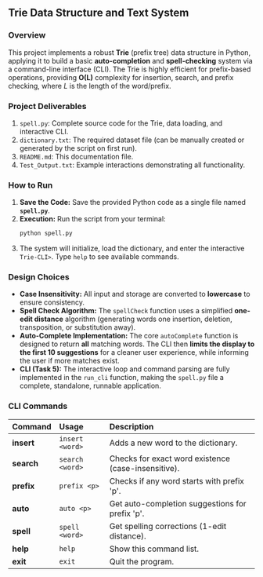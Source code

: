 

## Trie Data Structure and Text System

### Overview
This project implements a robust **Trie** (prefix tree) data structure in Python, applying it to build a basic **auto-completion** and **spell-checking** system via a command-line interface (CLI). The Trie is highly efficient for prefix-based operations, providing **O(L)** complexity for insertion, search, and prefix checking, where $L$ is the length of the word/prefix.

### Project Deliverables
1.  `spell.py`: Complete source code for the Trie, data loading, and interactive CLI.
2.  `dictionary.txt`: The required dataset file (can be manually created or generated by the script on first run).
3.  `README.md`: This documentation file.
4.  `Test_Output.txt`: Example interactions demonstrating all functionality.

### How to Run
1.  **Save the Code:** Save the provided Python code as a single file named **`spell.py`**.
2.  **Execution:** Run the script from your terminal:
    ```bash
    python spell.py
    ```
3.  The system will initialize, load the dictionary, and enter the interactive `Trie-CLI>`. Type `help` to see available commands.

### Design Choices
* **Case Insensitivity:** All input and storage are converted to **lowercase** to ensure consistency.
* **Spell Check Algorithm:** The `spellCheck` function uses a simplified **one-edit distance** algorithm (generating words one insertion, deletion, transposition, or substitution away).
* **Auto-Complete Implementation:** The core `autoComplete` function is designed to return **all** matching words. The CLI then **limits the display to the first 10 suggestions** for a cleaner user experience, while informing the user if more matches exist.
* **CLI (Task 5):** The interactive loop and command parsing are fully implemented in the `run_cli` function, making the `spell.py` file a complete, standalone, runnable application.

### CLI Commands
| Command | Usage | Description |
| :--- | :--- | :--- |
| **insert** | `insert <word>` | Adds a new word to the dictionary. |
| **search** | `search <word>` | Checks for exact word existence (case-insensitive). |
| **prefix** | `prefix <p>` | Checks if any word starts with prefix 'p'. |
| **auto** | `auto <p>` | Get auto-completion suggestions for prefix 'p'. |
| **spell** | `spell <word>` | Get spelling corrections (1-edit distance). |
| **help** | `help` | Show this command list. |
| **exit** | `exit` | Quit the program. |
